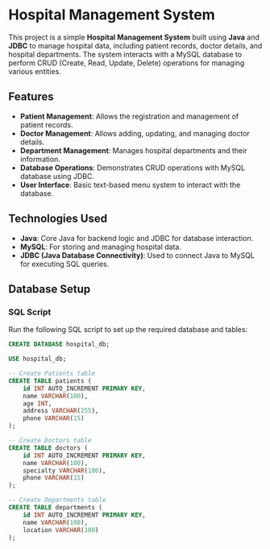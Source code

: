 # Hospital Management System

This project is a simple **Hospital Management System** built using **Java** and **JDBC** to manage hospital data, including patient records, doctor details, and hospital departments. The system interacts with a MySQL database to perform CRUD (Create, Read, Update, Delete) operations for managing various entities.

## Features

- **Patient Management**: Allows the registration and management of patient records.
- **Doctor Management**: Allows adding, updating, and managing doctor details.
- **Department Management**: Manages hospital departments and their information.
- **Database Operations**: Demonstrates CRUD operations with MySQL database using JDBC.
- **User Interface**: Basic text-based menu system to interact with the database.

## Technologies Used

- **Java**: Core Java for backend logic and JDBC for database interaction.
- **MySQL**: For storing and managing hospital data.
- **JDBC (Java Database Connectivity)**: Used to connect Java to MySQL for executing SQL queries.

## Database Setup

### SQL Script

Run the following SQL script to set up the required database and tables:

```sql
CREATE DATABASE hospital_db;

USE hospital_db;

-- Create Patients table
CREATE TABLE patients (
    id INT AUTO_INCREMENT PRIMARY KEY,
    name VARCHAR(100),
    age INT,
    address VARCHAR(255),
    phone VARCHAR(15)
);

-- Create Doctors table
CREATE TABLE doctors (
    id INT AUTO_INCREMENT PRIMARY KEY,
    name VARCHAR(100),
    specialty VARCHAR(100),
    phone VARCHAR(15)
);

-- Create Departments table
CREATE TABLE departments (
    id INT AUTO_INCREMENT PRIMARY KEY,
    name VARCHAR(100),
    location VARCHAR(100)
);
